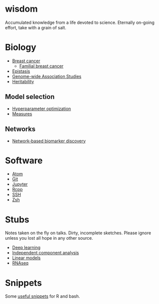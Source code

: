 # wisdom

Accumulated knowledge from a life devoted to science. Eternally on-going effort, take with a grain of salt.

# Biology

* [Breast cancer](notes/bio/brca.md)
  * [Familial breast cancer](notes/bio/familial_brca.md)
* [Epistasis](notes/bio/epistasis.md)
* [Genome-wide Association Studies](notes/bio/gwas.md)
* [Heritability](notes/bio/heritability.md)

## Model selection

* [Hyperparameter optimization](notes/machine_learning/hyperparameter_optimization.md)
* [Measures](notes/machine_learning/model_selection_measures.md)

## Networks

* [Network-based biomarker discovery](notes/machine_learning/network_biomarker_discovery.md)

# Software

* [Atom](notes/software/atom.md)
* [Git](notes/software/git.md)
* [Jupyter](notes/software/jupyter.md)
* [Rcpp](notes/software/rcpp.md)
* [SSH](notes/software/ssh.md)
* [Zsh](notes/software/zsh.md)

# Stubs

Notes taken on the fly on talks. Dirty, incomplete sketches. Please ignore unless you lost all hope in any other source.

* [Deep learning](notes/machine_learning/deep_learning.md)
* [Independent component analysis](notes/data_analysis/independent_component_analysis.md)
* [Linear models](notes/machine_learning/linear_models.md)
* [RNAseq](notes/bio/rnaseq.md)


# Snippets

Some [useful snippets](code) for R and bash.
